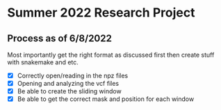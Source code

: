 

# Summer 2022 Research Project
## Process as of 6/8/2022
Most importantly get the right format as discussed first then create stuff with snakemake and etc.
- [x] Correctly open/reading in the npz files
- [x] Opening and analyzing the vcf files 
- [x] Be able to create the sliding window
- [x] Be able to get the correct mask and position for each window
